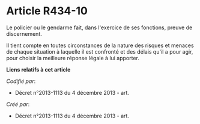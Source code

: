 # Article R434-10

Le policier ou le gendarme fait, dans l'exercice de ses fonctions, preuve de discernement.

Il tient compte en toutes circonstances de la nature des risques et menaces de chaque situation à laquelle il est confronté
et des délais qu'il a pour agir, pour choisir la meilleure réponse légale à lui apporter.

**Liens relatifs à cet article**

_Codifié par_:

  - Décret n°2013-1113 du 4 décembre 2013 - art.

_Créé par_:

  - Décret n°2013-1113 du 4 décembre 2013 - art.

